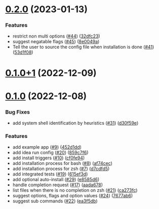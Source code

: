 # [0.2.0](https://github.com/VeryGoodOpenSource/cli_completion/compare/v0.1.0+1...v0.2.0) (2023-01-13)


### Features

* restrict non multi options ([#44](https://github.com/VeryGoodOpenSource/cli_completion/issues/44)) ([32dfc23](https://github.com/VeryGoodOpenSource/cli_completion/commit/32dfc23dedfa48cad2dc8fc9db5f7136fed46243))
* suggest negatable flags ([#45](https://github.com/VeryGoodOpenSource/cli_completion/issues/45)) ([8e0049a](https://github.com/VeryGoodOpenSource/cli_completion/commit/8e0049af3801ed6bedbe52851fc1262c112d6a91))
* Tell the user to source the config file when installation is done ([#41](https://github.com/VeryGoodOpenSource/cli_completion/issues/41)) ([53d1f08](https://github.com/VeryGoodOpenSource/cli_completion/commit/53d1f08fe0aea38d8fa22964db1806046f1adcef))



# [0.1.0+1](https://github.com/VeryGoodOpenSource/cli_completion/compare/v0.1.0...v0.1.0+1) (2022-12-09)



# [0.1.0](https://github.com/VeryGoodOpenSource/cli_completion/compare/d7cdfd51b923d2d5720864b228678749f3010fb8...v0.1.0) (2022-12-08)


### Bug Fixes

* add system shell identification by heuristics ([#31](https://github.com/VeryGoodOpenSource/cli_completion/issues/31)) ([d30f59e](https://github.com/VeryGoodOpenSource/cli_completion/commit/d30f59e677bfd3a8a9f307ce33123e9a96b25644))


### Features

* add example app ([#9](https://github.com/VeryGoodOpenSource/cli_completion/issues/9)) ([452d1dd](https://github.com/VeryGoodOpenSource/cli_completion/commit/452d1dd0ec7e17711e4586d5763b0d498dfc8505))
* add idea run config ([#20](https://github.com/VeryGoodOpenSource/cli_completion/issues/20)) ([859c7f6](https://github.com/VeryGoodOpenSource/cli_completion/commit/859c7f66e43d962558ee412212b2acd6ed28b71e))
* add install triggers ([#10](https://github.com/VeryGoodOpenSource/cli_completion/issues/10)) ([cf0fe94](https://github.com/VeryGoodOpenSource/cli_completion/commit/cf0fe94cf648825cce063c5068bc39586f3b9e88))
* add installation process for bash ([#8](https://github.com/VeryGoodOpenSource/cli_completion/issues/8)) ([af74cec](https://github.com/VeryGoodOpenSource/cli_completion/commit/af74cec6dbbad75858adf819e599c2c9ff4c2f42))
* add installation process for zsh ([#7](https://github.com/VeryGoodOpenSource/cli_completion/issues/7)) ([d7cdfd5](https://github.com/VeryGoodOpenSource/cli_completion/commit/d7cdfd51b923d2d5720864b228678749f3010fb8))
* add integrated tests ([#19](https://github.com/VeryGoodOpenSource/cli_completion/issues/19)) ([615ef3d](https://github.com/VeryGoodOpenSource/cli_completion/commit/615ef3dbda6cfe4c61236ee61e3e49657b5e3c6e))
* add optional auto-install ([#29](https://github.com/VeryGoodOpenSource/cli_completion/issues/29)) ([e8585d6](https://github.com/VeryGoodOpenSource/cli_completion/commit/e8585d6e4d110d038dcffd82b9cf40d097e25785))
* handle completion request ([#17](https://github.com/VeryGoodOpenSource/cli_completion/issues/17)) ([aada678](https://github.com/VeryGoodOpenSource/cli_completion/commit/aada678e5cd009e304ab1712bfa0e45d9e5d1ce5))
* list files when there is no completion on zsh ([#21](https://github.com/VeryGoodOpenSource/cli_completion/issues/21)) ([ca273fc](https://github.com/VeryGoodOpenSource/cli_completion/commit/ca273fc1d3b8cab7c91e55e50f5b9bd4db4b2a96))
* suggest options, flags and option values ([#24](https://github.com/VeryGoodOpenSource/cli_completion/issues/24)) ([7677ab6](https://github.com/VeryGoodOpenSource/cli_completion/commit/7677ab6497a97c972ce7ce89d4af7731e296aea3))
* suggest sub commands ([#22](https://github.com/VeryGoodOpenSource/cli_completion/issues/22)) ([ea3f5db](https://github.com/VeryGoodOpenSource/cli_completion/commit/ea3f5dbf9c734e33a04a719687552055ec790f4b))



